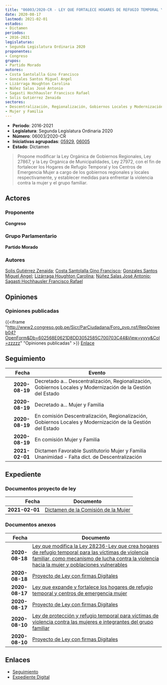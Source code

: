 ```yaml
---
title: "06003/2020-CR - LEY QUE FORTALECE HOGARES DE REFUGIO TEMPORAL Y CENTROS DE EMERGENCIA MUJER"
date: 2020-08-17
lastmod: 2021-02-01
estados:
- Dictamen
periodos:
- 2016-2021
legislaturas:
- Segunda Legislatura Ordinaria 2020
proponentes:
- Congreso
grupos:
- Partido Morado
autores:
- Costa Santolalla Gino Francisco
- Gonzales Santos Miguel Angel
- Lizárraga Houghton Carolina
- Núñez Salas José Antonio
- Sagasti Hochhausler Francisco Rafael
- Solis Gutiérrez Zenaida
sectores:
- Descentralización, Regionalización, Gobiernos Locales y Modernización de la Gestión del Estado
- Mujer y Familia
---
```

- **Periodo**: 2016-2021
- **Legislatura**: Segunda Legislatura Ordinaria 2020
- **Número**: 06003/2020-CR
- **Iniciativas agrupadas**: [05929](../../05900/05929), [06005](../../06000/06005)
- **Estado**: Dictamen

> Propone modificar la Ley Orgánica de Gobiernos Regionales, Ley 27867, y la Ley Orgánica de Municipalidades, Ley 27972, con el fin de fortalecer los Hogares de Refugio Temporal y los Centros de Emergencia Mujer a cargo de los gobiernos regionales y locales respectivamente, y establecer medidas para enfrentar la violencia contra la mujer y el grupo familiar.


## Actores

### Proponente

**Congreso**

### Grupo Parlamentario

**Partido Morado**

### Autores

[Solis Gutiérrez Zenaida](mailto:mailto:zsolis@congreso.gob.pe); [Costa Santolalla Gino Francisco](mailto:mailto:gcosta@congreso.gob.pe); [Gonzales Santos Miguel Angel](mailto:mailto:mgonzaless@congreso.gob.pe); [Lizárraga Houghton Carolina](mailto:mailto:clizarraga@congreso.gob.pe); [Núñez Salas José Antonio](mailto:mailto:jnunezs@congreso.gob.pe); [Sagasti Hochhausler Francisco Rafael](mailto:mailto:fsagasti@congreso.gob.pe)

## Opiniones

### Opiniones publicadas

{{<iframe "http://www2.congreso.gob.pe/Sicr/ParCiudadana/Foro_pvp.nsf/RepOpiweb04?OpenForm&Db=602568E0621D8DD3052585C700703C44&View=yyyy&Col=zzzzz" "Opiniones publicadas" >}}
[Enlace](http://www2.congreso.gob.pe/Sicr/ParCiudadana/Foro_pvp.nsf/RepOpiweb04?OpenForm&Db=602568E0621D8DD3052585C700703C44&View=yyyy&Col=zzzzz)


## Seguimiento

| Fecha | Evento |
|------:|--------|
| **2020-08-19** | Decretado a... Descentralización, Regionalización, Gobiernos Locales y Modernización de la Gestión del Estado |
| **2020-08-19** | Decretado a... Mujer y Familia |
| **2020-08-19** | En comisión Descentralización, Regionalización, Gobiernos Locales y Modernización de la Gestión del Estado |
| **2020-08-19** | En comisión Mujer y Familia |
| **2021-02-01** | Dictamen Favorable Sustitutorio Mujer y Familia Unanimidad - Falta dict. de Descentralización |

## Expediente

### Documentos proyecto de ley

| Fecha | Documento |
|------:|-----------|
| **2021-02-01** | [Dictamen de la Comisión de la Mujer](https://leyes.congreso.gob.pe/Documentos/2016_2021/Dictamenes/Proyectos_de_Ley/05929DC16MAY20210201.pdf) |

### Documentos anexos

| Fecha | Documento |
|------:|-----------|
| **2020-08-18** | [Ley que modifica la Ley 28236-Ley que crea hogares de refugio temporal para las víctimas de violencia familiar, como mecanismo de lucha contra la violencia hacia la mujer y poblaciones vulnerables](http://www.leyes.congreso.gob.pe/Documentos/2016_2021/Proyectos_de_Ley_y_de_Resoluciones_Legislativas/PL06005-20200818.pdf) |
| **2020-08-18** | [Proyecto de Ley con firmas Digitales](http://www.leyes.congreso.gob.pe/Documentos/2016_2021/Proyectos_de_Ley_y_de_Resoluciones_Legislativas/Proyectos_Firmas_digitales/PL06005.pdf) |
| **2020-08-17** | [Ley que expande y fortalece los hogares de refugio temporal y centros de emergencia mujer](http://www.leyes.congreso.gob.pe/Documentos/2016_2021/Proyectos_de_Ley_y_de_Resoluciones_Legislativas/PL06003-20200817.pdf) |
| **2020-08-17** | [Proyecto de Ley con firmas Digitales](http://www.leyes.congreso.gob.pe/Documentos/2016_2021/Proyectos_de_Ley_y_de_Resoluciones_Legislativas/Proyectos_Firmas_digitales/PL06003.pdf) |
| **2020-08-10** | [Ley de protección y refugio temporal para víctimas de violencia contra las mujeres e integrantes del grupo familiar](http://www.leyes.congreso.gob.pe/Documentos/2016_2021/Proyectos_de_Ley_y_de_Resoluciones_Legislativas/PL05929-20200810.pdf) |
| **2020-08-10** | [Proyecto de Ley con firmas Digitales](http://www.leyes.congreso.gob.pe/Documentos/2016_2021/Proyectos_de_Ley_y_de_Resoluciones_Legislativas/Proyectos_Firmas_digitales/PL05929.pdf) |

## Enlaces

- [Seguimiento](http://www2.congreso.gob.pe/Sicr/TraDocEstProc/CLProLey2016.nsf/f7fff46988ca05b1052578e100829cc7/3b367b720f2a53c7052585c800118cb9?OpenDocument)
- [Expediente Digital](http://www2.congreso.gob.pe/Sicr/TraDocEstProc/Expvirt_2011.nsf/visbusqptramdoc1621/06003?opendocument)

